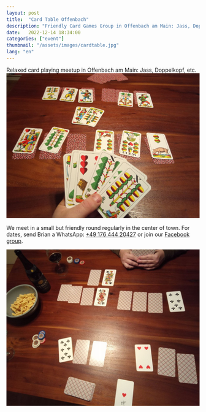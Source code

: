 ```yaml
---
layout: post
title:  "Card Table Offenbach"
description: "Friendly Card Games Group in Offenbach am Main: Jass, Doppelkopf, etc."
date:   2022-12-14 18:34:00
categories: ["event"]
thumbnail: "/assets/images/cardtable.jpg"
lang: "en"
---
```

Relaxed card playing meetup in Offenbach am Main: Jass, Doppelkopf, etc.  
![constancejass](/assets/images/constancejass.jpg)   

We meet in a small but friendly round regularly in the center of town. For dates, send Brian a WhatsApp: [+49 176 444 20427](tel:+4917644420427) or join our [Facebook group](https://www.facebook.com/groups/cardtableoffenbach).

![](/assets/images/dummytarot.jpg)  


